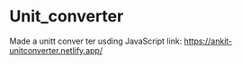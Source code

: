 # Unit_converter
Made a unitt conver ter usding JavaScript
link: https://ankit-unitconverter.netlify.app/
